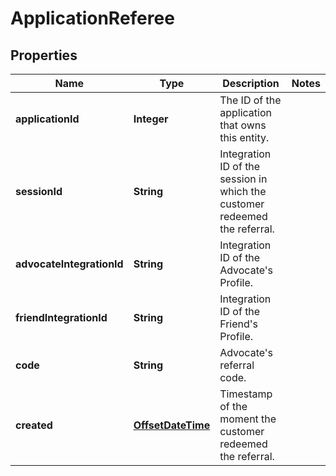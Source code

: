 

# ApplicationReferee


## Properties

Name | Type | Description | Notes
------------ | ------------- | ------------- | -------------
**applicationId** | **Integer** | The ID of the application that owns this entity. | 
**sessionId** | **String** | Integration ID of the session in which the customer redeemed the referral. | 
**advocateIntegrationId** | **String** | Integration ID of the Advocate&#39;s Profile. | 
**friendIntegrationId** | **String** | Integration ID of the Friend&#39;s Profile. | 
**code** | **String** | Advocate&#39;s referral code. | 
**created** | [**OffsetDateTime**](OffsetDateTime.md) | Timestamp of the moment the customer redeemed the referral. | 




